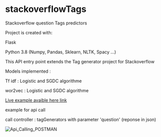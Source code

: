 # stackoverflowTags

Stackoverflow question Tags predictors

Project is created with:

Flask 

Python 3.8 (Numpy, Pandas, Sklearn, NLTK, Spacy ...)

This API entry point extends the Tag generator project for Stackoverflow

Models implemented :

Tf idf : Logistic and SGDC algorithme

wor2vec : Logistic and SGDC algorithme


[Live example avaible here link](http://ismail2233.pythonanywhere.com/)

example for api call

call controller : tagGenerators with parameter 'question' (reponse in json)

![Api_Calling_POSTMAN](https://user-images.githubusercontent.com/74118071/160246979-0c903303-0c09-47a5-90b9-61005f5cc899.png)

